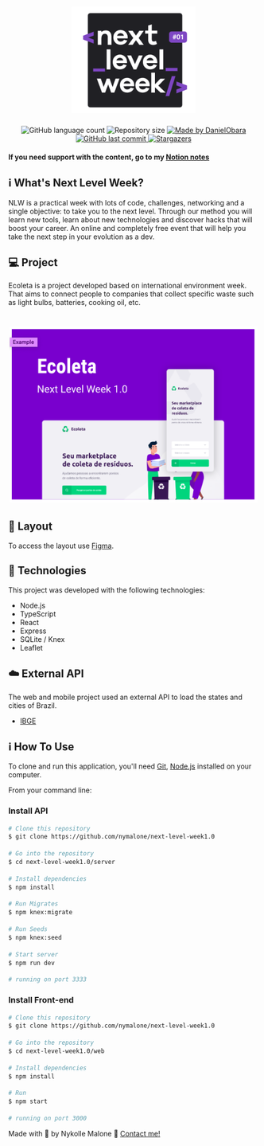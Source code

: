 <h1 align="center">
    <img alt="NextLevelWeek" title="#NextLevelWeek" src='./web/src/assets/nlw.png' width="250px" />
</h1>

<p align="center">
  <img alt="GitHub language count" src="https://img.shields.io/github/languages/count/nymalone/next-level-week1.0?color=%2304D361">

  <img alt="Repository size" src="https://img.shields.io/github/repo-size/nymalone/next-level-week1.0">
	
  <a href="https://www.linkedin.com/in/nykollemalone/">
    <img alt="Made by DanielObara" src="https://img.shields.io/badge/made%20by-NykolleMalone-%2304D361">
  </a>

  <a href="https://github.com/nymalone/next-level-week1.0/commits/master">
    <img alt="GitHub last commit" src="https://img.shields.io/github/last-commit/nymalone/next-level-week1.0">
  </a>
   <a href="https://github.com/nymalone/next-level-week1.0/stargazers">
    <img alt="Stargazers" src="https://img.shields.io/github/stars/nymalone/next-level-week1.0?style=social">
  </a>
</p>

#### If you need support with the content, go to my [Notion notes](https://www.notion.so/NLW-6fe8f579d7ec49018926d0c81d546325)


## :information_source: What's Next Level Week?

NLW is a practical week with lots of code, challenges, networking and a single objective: to take you to the next level.
Through our method you will learn new tools, learn about new technologies and discover hacks that will boost your career.
An online and completely free event that will help you take the next step in your evolution as a dev.

## 💻 Project

Ecoleta is a project developed based on international environment week. 
That aims to connect people to companies that collect specific waste such as light bulbs, batteries, cooking oil, etc.

<h1 align="center">
    <img alt="Example" title="Example" src="./web/src/assets/example.png" width="500px" />
</h1>

## 🔖 Layout

To access the layout use [Figma](https://www.figma.com/file/1SxgOMojOB2zYT0Mdk28lB/).

## :rocket: Technologies

This project was developed with the following technologies:

- Node.js
- TypeScript
- React
- Express
- SQLite / Knex
- Leaflet

## :cloud: External API
The web and mobile project used an external API to load the states and cities of Brazil.

-  [IBGE](https://servicodados.ibge.gov.br/api/docs/localidades)

## :information_source: How To Use

To clone and run this application, you'll need [Git](https://git-scm.com), [Node.js](https://nodejs.org/en/) installed on your computer.

From your command line:

### Install API 

```bash
# Clone this repository
$ git clone https://github.com/nymalone/next-level-week1.0

# Go into the repository
$ cd next-level-week1.0/server

# Install dependencies
$ npm install

# Run Migrates
$ npm knex:migrate

# Run Seeds
$ npm knex:seed

# Start server
$ npm run dev

# running on port 3333
```

### Install Front-end

```bash
# Clone this repository
$ git clone https://github.com/nymalone/next-level-week1.0

# Go into the repository
$ cd next-level-week1.0/web

# Install dependencies
$ npm install

# Run
$ npm start

# running on port 3000
```


Made with :purple_heart: by  Nykolle Malone  :wave: [Contact me!](https://www.linkedin.com/in/nykollemalone/)
